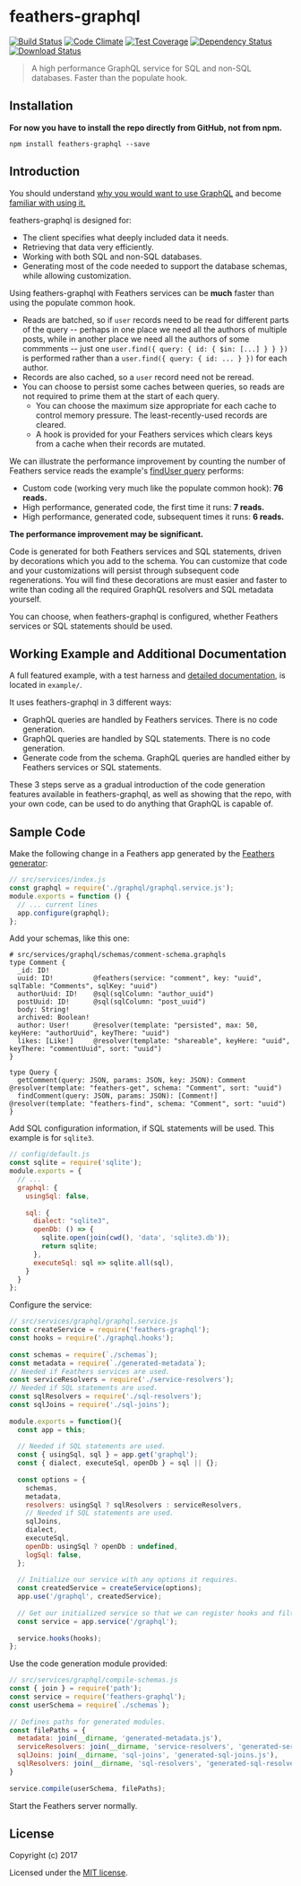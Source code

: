 # feathers-graphql

[![Build Status](https://travis-ci.org/feathers-x/feathers-graphql.png?branch=master)](https://travis-ci.org/feathers-x/feathers-graphql)
[![Code Climate](https://codeclimate.com/github/feathers-x/feathers-graphql/badges/gpa.svg)](https://codeclimate.com/github/feathers-x/feathers-graphql)
[![Test Coverage](https://codeclimate.com/github/feathers-x/feathers-graphql/badges/coverage.svg)](https://codeclimate.com/github/feathers-x/feathers-graphql/coverage)
[![Dependency Status](https://img.shields.io/david/feathers-x/feathers-graphql.svg?style=flat-square)](https://david-dm.org/feathers-x/feathers-graphql)
[![Download Status](https://img.shields.io/npm/dm/feathers-graphql.svg?style=flat-square)](https://www.npmjs.com/package/feathers-graphql)

> A high performance GraphQL service for SQL and non-SQL databases. Faster than the populate hook.

## Installation

**For now you have to install the repo directly from GitHub, not from npm.**

```
npm install feathers-graphql --save
```

## Introduction

You should understand [why you would want to use GraphQL](https://reactjs.org/blog/2015/05/01/graphql-introduction.html)
and become [familiar with using it.](https://www.graphql.com/guides/)

feathers-graphql is designed for:
- The client specifies what deeply included data it needs.
- Retrieving that data very efficiently.
- Working with both SQL and non-SQL databases.
- Generating most of the code needed to support the database schemas, while allowing customization.

Using feathers-graphql with Feathers services can be **much** faster than using the populate common hook.
- Reads are batched, so if `user` records need to be read for different parts of the query --
perhaps in one place we need all the authors of multiple posts, while in another place we need all the authors of some commments --
just one `user.find({ query: { id: { $in: [...] } } })` is performed rather than a
`user.find({ query: { id: ... } })` for each author.
- Records are also cached, so a `user` record need not be reread.
- You can choose to persist some caches between queries, so reads are not required to prime them at the start of each query.
    - You can choose the maximum size appropriate for each cache to control memory pressure. The least-recently-used records are cleared.
    - A hook is provided for your Feathers services which clears keys from a cache when their records are mutated.

We can illustrate the performance improvement by counting the number of Feathers service reads the example's
[findUser query](./example/docs/find-user.md)
performs:
- Custom code (working very much like the populate common hook): **76 reads.**
- High performance, generated code, the first time it runs: **7 reads.**
- High performance, generated code, subsequent times it runs: **6 reads.**

**The performance improvement may be significant.**

Code is generated for both Feathers services and SQL statements,
driven by decorations which you add to the schema.
You can customize that code and your customizations will persist through subsequent code regenerations.
You will find these decorations are must easier and faster to write
than coding all the required GraphQL resolvers and SQL metadata yourself.

You can choose, when feathers-graphql is configured, whether Feathers services or SQL statements should be used.

## Working Example and Additional Documentation

A full featured example, with a test harness and
[detailed documentation](./example/README.md),
is located in `example/`.

It uses feathers-graphql in 3 different ways:
- GraphQL queries are handled by Feathers services. There is no code generation.
- GraphQL queries are handled by SQL statements. There is no code generation.
- Generate code from the schema. GraphQL queries are handled either by Feathers services or SQL statements.

These 3 steps serve as a gradual introduction of the code generation features available in feathers-graphql,
as well as showing that the repo, with your own code, can be used to do anything that GraphQL is capable of.

## Sample Code

Make the following change in a Feathers app generated by the
[Feathers generator](https://github.com/feathersjs/feathers-cli):
```js
// src/services/index.js
const graphql = require('./graphql/graphql.service.js');
module.exports = function () {
  // ... current lines
  app.configure(graphql);
};
```

Add your schemas, like this one:
```text
# src/services/graphql/schemas/comment-schema.graphqls
type Comment {
  _id: ID!
  uuid: ID!          @feathers(service: "comment", key: "uuid", sqlTable: "Comments", sqlKey: "uuid")
  authorUuid: ID!    @sql(sqlColumn: "author_uuid")
  postUuid: ID!      @sql(sqlColumn: "post_uuid")
  body: String!
  archived: Boolean!
  author: User!      @resolver(template: "persisted", max: 50, keyHere: "authorUuid", keyThere: "uuid")
  likes: [Like!]     @resolver(template: "shareable", keyHere: "uuid", keyThere: "commentUuid", sort: "uuid")
}
 
type Query {
  getComment(query: JSON, params: JSON, key: JSON): Comment   @resolver(template: "feathers-get", schema: "Comment", sort: "uuid")
  findComment(query: JSON, params: JSON): [Comment!]          @resolver(template: "feathers-find", schema: "Comment", sort: "uuid")
}
```

Add SQL configuration information, if SQL statements will be used.
This example is for `sqlite3`.
```js
// config/default.js
const sqlite = require('sqlite');
module.exports = {
  // ...
  graphql: {
    usingSql: false,
 
    sql: {
      dialect: "sqlite3",
      openDb: () => {
        sqlite.open(join(cwd(), 'data', 'sqlite3.db'));
        return sqlite;
      },
      executeSql: sql => sqlite.all(sql),
    }
  }
};
```

Configure the service:
```js
// src/services/graphql/graphql.service.js
const createService = require('feathers-graphql');
const hooks = require('./graphql.hooks');
 
const schemas = require(`./schemas`);
const metadata = require(`./generated-metadata`);
// Needed if Feathers services are used.
const serviceResolvers = require('./service-resolvers');
// Needed if SQL statements are used.
const sqlResolvers = require('./sql-resolvers');
const sqlJoins = require('./sql-joins');
 
module.exports = function(){
  const app = this;
  
  // Needed if SQL statements are used.
  const { usingSql, sql } = app.get('graphql');
  const { dialect, executeSql, openDb } = sql || {};
  
  const options = {
    schemas,
    metadata,
    resolvers: usingSql ? sqlResolvers : serviceResolvers,
    // Needed if SQL statements are used.
    sqlJoins,
    dialect,
    executeSql,
    openDb: usingSql ? openDb : undefined,
    logSql: false,
  };
 
  // Initialize our service with any options it requires.
  const createdService = createService(options);
  app.use('/graphql', createdService);
  
  // Get our initialized service so that we can register hooks and filters
  const service = app.service('/graphql');
  
  service.hooks(hooks);
};
```

Use the code generation module provided:
```js
// src/services/graphql/compile-schemas.js
const { join } = require('path');
const service = require('feathers-graphql');
const userSchema = require(`./schemas`);
 
// Defines paths for generated modules.
const filePaths = {
  metadata: join(__dirname, 'generated-metadata.js'),
  serviceResolvers: join(__dirname, 'service-resolvers', 'generated-service-resolvers.js'),
  sqlJoins: join(__dirname, 'sql-joins', 'generated-sql-joins.js'),
  sqlResolvers: join(__dirname, 'sql-resolvers', 'generated-sql-resolvers.js'),
}
 
service.compile(userSchema, filePaths);
```

Start the Feathers server normally.

## License

Copyright (c) 2017

Licensed under the [MIT license](LICENSE).
